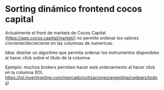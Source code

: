 # Sorting dinámico frontend cocos capital

Actualmente el front de markets de Cocos Capital (https://app.cocos.capital/market/<instrumento>) no permite ordenar los valores creciente/decreciente en las columnas de numericas.

Idea: diseñar un algoritmo que permita ordenar los instrumentos disponibles al hacer click sobre el titulo de la columna

Ejemplo: muchos brokers permiten hacer este ordenamiento al hacer click en la columna (IOL https://iol.invertironline.com/mercado/cotizaciones/argentina/cedears/todos)
